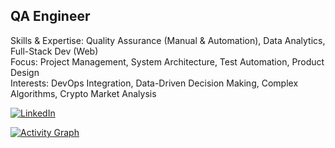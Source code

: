 ## **QA Engineer**
Skills & Expertise: Quality Assurance (Manual & Automation), Data Analytics, Full-Stack Dev (Web)<br>
Focus: Project Management, System Architecture, Test Automation, Product Design<br>
Interests: DevOps Integration, Data-Driven Decision Making, Complex Algorithms, Crypto Market Analysis


[![LinkedIn](https://img.shields.io/badge/LinkedIn-29599a?style=flat&logo=none&logoColor=white)](https://www.linkedin.com/in/kdalmirante)

[![Activity Graph](https://github-readme-activity-graph.vercel.app/graph?username=kibinzxc&theme=github-compact&days=30&custom_title=Activity%20over%20the%20past%2030%20days&hide_border=false&height=250&point=28a642)](https://github.com/kibinzxc?tab=repositories)
